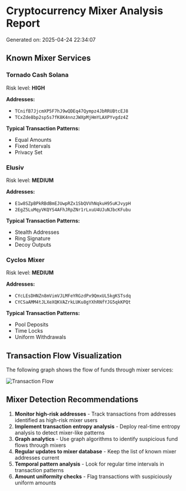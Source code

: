 # Cryptocurrency Mixer Analysis Report

Generated on: 2025-04-24 22:34:07

## Known Mixer Services

### Tornado Cash Solana

Risk level: **HIGH**

**Addresses:**
- `TCnifB7JjcmXP5F7hJ9wQDEq47Qympz4JbRRUBtcEJ8`
- `TCxZde8bp2sp5s7fK8K4nnzJWXpMjHmYLAXPYvgdz4Z`

**Typical Transaction Patterns:**
- Equal Amounts
- Fixed Intervals
- Privacy Set

### Elusiv

Risk level: **MEDIUM**

**Addresses:**
- `E1w8SZpBPkRBdBmEJUwpRZx1SbQVVhNqkuH95uKJvypH`
- `2EgZ5LuMqyVKQYS4AFhJRpZNr1rLxuU4UJuNJbcKFubu`

**Typical Transaction Patterns:**
- Stealth Addresses
- Ring Signature
- Decoy Outputs

### Cyclos Mixer

Risk level: **MEDIUM**

**Addresses:**
- `CYcLEsDHNZn8mVimVJLMFeYRGzdPx9QmxUL5kgKSTsdq`
- `CYCSaAMM4tJLXeXQKVAZrkLUKu8gYXhRNfYJG5qkKPQt`

**Typical Transaction Patterns:**
- Pool Deposits
- Time Locks
- Uniform Withdrawals

## Transaction Flow Visualization

The following graph shows the flow of funds through mixer services:

![Transaction Flow](../../data/visualizations/mixer_flow_graph.png)

## Mixer Detection Recommendations

1. **Monitor high-risk addresses** - Track transactions from addresses identified as high-risk mixer users
2. **Implement transaction entropy analysis** - Deploy real-time entropy analysis to detect mixer-like patterns
3. **Graph analytics** - Use graph algorithms to identify suspicious fund flows through mixers
4. **Regular updates to mixer database** - Keep the list of known mixer addresses current
5. **Temporal pattern analysis** - Look for regular time intervals in transaction patterns
6. **Amount uniformity checks** - Flag transactions with suspiciously uniform amounts